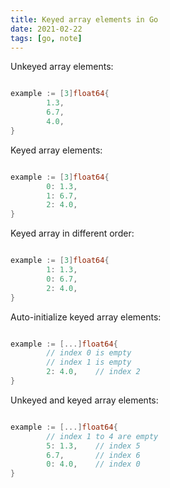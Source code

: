 ```yaml
---
title: Keyed array elements in Go
date: 2021-02-22
tags: [go, note]
---
```


Unkeyed array elements:

```go

example := [3]float64{
        1.3,
        6.7,
        4.0,
}

```

Keyed array elements:

```go

example := [3]float64{
        0: 1.3,
        1: 6.7,
        2: 4.0,
}

```

Keyed array in different order:

```go

example := [3]float64{
        1: 1.3,
        0: 6.7,
        2: 4.0,
}

```

Auto-initialize keyed array elements:

```go

example := [...]float64{
        // index 0 is empty
        // index 1 is empty
        2: 4.0,    // index 2
}

```

Unkeyed and keyed array elements:

```go

example := [...]float64{
        // index 1 to 4 are empty
        5: 1.3,    // index 5
        6.7,       // index 6
        0: 4.0,    // index 0
}

```

